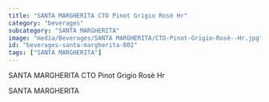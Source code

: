 ```yaml
---
title: "SANTA MARGHERITA CTO Pinot Grigio Rosè Hr"
category: "beverages"
subcategory: "SANTA MARGHERITA"
image: "media/Beverages/SANTA MARGHERITA/CTO-Pinot-Grigio-Rosè--Hr.jpg"
id: "beverages-santa-margherita-802"
tags: ["SANTA MARGHERITA"]
---
```


SANTA MARGHERITA CTO Pinot Grigio Rosè Hr

SANTA MARGHERITA
